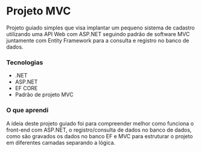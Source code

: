 # Projeto MVC 

<p>Projeto guiado simples que visa implantar um pequeno sistema de cadastro utilizando uma API Web com ASP.NET seguindo padrão de software MVC juntamente com Entity Framework para a consulta e registro no banco de dados.</p>

### Tecnologias

- .NET
- ASP.NET
- EF CORE
- Padrão de projeto MVC

### O que aprendi

A ideia deste projeto guiado foi para compreender melhor como funciona o front-end com ASP.NET, o registro/consulta de dados no banco de dados, como são gravados os dados no banco EF e MVC para estruturar o projeto em diferentes camadas separando a lógica.
